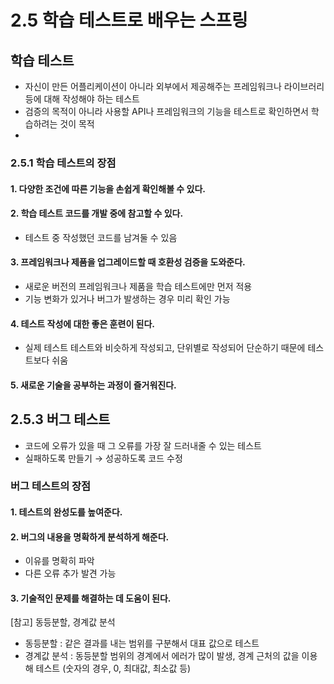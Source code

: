 2.5 학습 테스트로 배우는 스프링
=

## 학습 테스트
- 자신이 만든 어플리케이션이 아니라 외부에서 제공해주는 프레임워크나 라이브러리 등에 대해 작성해야 하는 테스트
- 검증의 목적이 아니라 사용할 API나 프레임워크의 기능을 테스트로 확인하면서 학습하려는 것이 목적
- 

### 2.5.1 학습 테스트의 장점
#### 1. 다양한 조건에 따른 기능을 손쉽게 확인해볼 수 있다. 
#### 2. 학습 테스트 코드를 개발 중에 참고할 수 있다. 
- 테스트 중 작성했던 코드를 남겨둘 수 있음

#### 3. 프레임워크나 제품을 업그레이드할 때 호환성 검증을 도와준다. 
- 새로운 버전의 프레임워크나 제품을 학습 테스트에만 먼저 적용
- 기능 변화가 있거나 버그가 발생하는 경우 미리 확인 가능

#### 4. 테스트 작성에 대한 좋은 훈련이 된다. 
- 실제 테스트 테스트와 비슷하게 작성되고, 단위별로 작성되어 단순하기 때문에 테스트보다 쉬움

#### 5. 새로운 기술을 공부하는 과정이 즐거워진다. 

## 2.5.3 버그 테스트
- 코드에 오류가 있을 때 그 오류를 가장 잘 드러내줄 수 있는 테스트
- 실패하도록 만들기 &rarr; 성공하도록 코드 수정

### 버그 테스트의 장점
#### 1. 테스트의 완성도를 높여준다. 
#### 2. 버그의 내용을 명확하게 분석하게 해준다.
- 이유를 명확히 파악
- 다른 오류 추가 발견 가능
#### 3. 기술적인 문제를 해결하는 데 도움이 된다.

[참고] 동등분할, 경계값 분석
- 동등분할 : 같은 결과를 내는 범위를 구분해서 대표 값으로 테스트
- 경계값 분석 : 동등분할 범위의 경계에서 에러가 많이 발생, 경계 근처의 값을 이용해 테스트 (숫자의 경우, 0, 최대값, 최소값 등)

